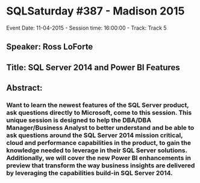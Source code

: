 # SQLSaturday #387 - Madison 2015
Event Date: 11-04-2015 - Session time: 16:00:00 - Track: Track 5
## Speaker: Ross LoForte
## Title: SQL Server 2014 and Power BI Features
## Abstract:
### Want to learn the newest features of the SQL Server product, ask questions directly to Microsoft, come to this session. This unique session is designed to help the DBA/DBA Manager/Business Analyst to better understand and be able to ask questions around the SQL Server 2014 mission critical, cloud and performance capabilities in the product, to gain the knowledge needed to leverage in their SQL Server solutions.  Additionally, we will cover the new Power BI enhancements in preview that transform the way business insights are delivered by leveraging the capabilities build-in SQL Server 2014. 
